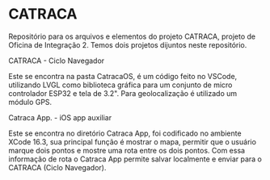 # CATRACA
Repositório para os arquivos e elementos do projeto CATRACA, projeto de Oficina de Integração 2.
Temos dois projetos dijuntos neste repositório.

CATRACA - Ciclo Navegador

Este se encontra na pasta CatracaOS, é um código feito no VSCode, utilizando LVGL como biblioteca gráfica para um conjunto de micro controlador ESP32 e tela de 3.2". Para geolocalização é utilizado um módulo GPS.

Catraca App. - iOS app auxiliar

Este se encontra no diretório Catraca App, foi codificado no ambiente XCode 16.3, sua principal função é mostrar o mapa, permitir que o usuário marque dois pontos e mostre uma rota entre os dois pontos. Com essa informação de rota o Catraca App permite salvar localmente e enviar para o CATRACA (Ciclo Navegador).
